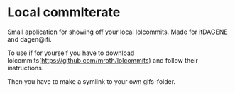 Local commIterate
===================

Small application for showing off your local lolcommits.
Made for itDAGENE and dagen@ifi.

To use if for yourself you have to download lolcommits(https://github.com/mroth/lolcommits) and follow their instructions.

Then you have to make a symlink to your own gifs-folder.
